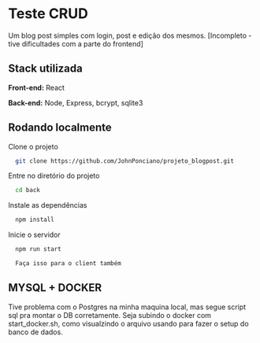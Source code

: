 
# Teste CRUD

Um blog post simples com login, post e edição dos mesmos.
[Incompleto - tive dificultades com a parte do frontend]




## Stack utilizada

**Front-end:** React

**Back-end:** Node, Express, bcrypt, sqlite3


## Rodando localmente

Clone o projeto

```bash
  git clone https://github.com/JohnPonciano/projeto_blogpost.git
```

Entre no diretório do projeto

```bash
  cd back
```

Instale as dependências

```bash
  npm install
```

Inicie o servidor

```bash
  npm run start
```


```bash
  Faça isso para o client também
```
    
## MYSQL + DOCKER

Tive problema com o Postgres na minha maquina local, mas segue script sql pra montar o DB corretamente.
Seja subindo o docker com start_docker.sh, como visualzindo o arquivo usando para fazer o setup do banco de dados.


